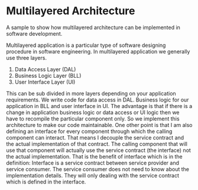 # Multilayered Architecture

A sample to show how multilayered architecture can be implemented in software development.

Multilayered application is a particular type of software designing procedure in software engineering. 
In multilayered application we generally use three layers.

1. Data Access Layer (DAL) 
2. Business Logic Layer (BLL) 
3. User Interface Layer (UI) 

This can be sub divided in more layers depending on your application requirements. We write code for data access 
in DAL. Business logic for our application in BLL and user interface in UI. The advantage is that if there is a 
change in application business logic or data access or UI logic then we have to recompile the particular component 
only. So we implement this architecture to make our code maintainable. One other point is that I am also defining 
an interface for every component through which the calling component can interact. That means I decouple the 
service contract and the actual implementation of that contract. The calling component that will use that component 
will actually use the service contract (the interface) not the actual implementation. That is the benefit of 
interface which is in the definition: Interface is a service contract between service provider and service consumer. 
The service consumer does not need to know about the implementation details. They will only dealing with the service 
contract which is defined in the interface.
